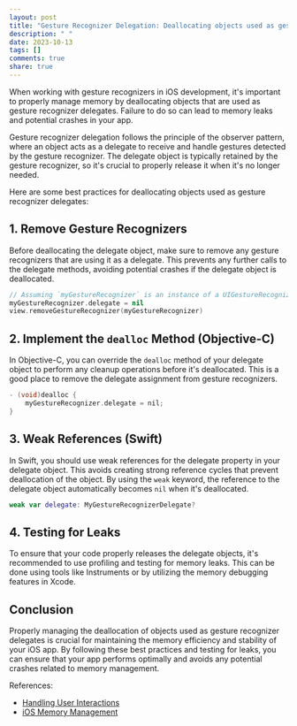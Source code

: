 ```yaml
---
layout: post
title: "Gesture Recognizer Delegation: Deallocating objects used as gesture recognizer delegates"
description: " "
date: 2023-10-13
tags: []
comments: true
share: true
---
```


When working with gesture recognizers in iOS development, it's important to properly manage memory by deallocating objects that are used as gesture recognizer delegates. Failure to do so can lead to memory leaks and potential crashes in your app.

Gesture recognizer delegation follows the principle of the observer pattern, where an object acts as a delegate to receive and handle gestures detected by the gesture recognizer. The delegate object is typically retained by the gesture recognizer, so it's crucial to properly release it when it's no longer needed.

Here are some best practices for deallocating objects used as gesture recognizer delegates:

## 1. Remove Gesture Recognizers

Before deallocating the delegate object, make sure to remove any gesture recognizers that are using it as a delegate. This prevents any further calls to the delegate methods, avoiding potential crashes if the delegate object is deallocated.

```swift
// Assuming `myGestureRecognizer` is an instance of a UIGestureRecognizer
myGestureRecognizer.delegate = nil
view.removeGestureRecognizer(myGestureRecognizer)
```

## 2. Implement the `dealloc` Method (Objective-C)

In Objective-C, you can override the `dealloc` method of your delegate object to perform any cleanup operations before it's deallocated. This is a good place to remove the delegate assignment from gesture recognizers.

```objective-c
- (void)dealloc {
    myGestureRecognizer.delegate = nil;
}
```

## 3. Weak References (Swift)

In Swift, you should use weak references for the delegate property in your delegate object. This avoids creating strong reference cycles that prevent deallocation of the object. By using the `weak` keyword, the reference to the delegate object automatically becomes `nil` when it's deallocated.

```swift
weak var delegate: MyGestureRecognizerDelegate?
```

## 4. Testing for Leaks

To ensure that your code properly releases the delegate objects, it's recommended to use profiling and testing for memory leaks. This can be done using tools like Instruments or by utilizing the memory debugging features in Xcode.

## Conclusion

Properly managing the deallocation of objects used as gesture recognizer delegates is crucial for maintaining the memory efficiency and stability of your iOS app. By following these best practices and testing for leaks, you can ensure that your app performs optimally and avoids any potential crashes related to memory management.

References:
- [Handling User Interactions](https://developer.apple.com/documentation/uikit/touches_presses_and_gestures/handling_user_interactions)
- [iOS Memory Management](https://developer.apple.com/documentation/swift/memory_management) 

‍‍‍‍‍‍‍‍‍